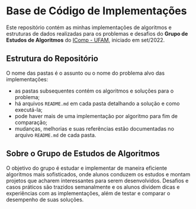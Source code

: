 # Base de Código de Implementações

Este repositório contém as minhas implementações de algoritmos e estruturas de dados realizadas para os problemas e desafios do **Grupo de Estudos de Algoritmos** do [IComp - UFAM](https://icomp.ufam.edu.br/), iniciado em set/2022.

## Estrutura do Repositório

O nome das pastas é o assunto ou o nome do problema alvo das implementações:

- as pastas subsequentes contém os algoritmos e soluções para o problema;
- há arquivos ```README.md``` em cada pasta detalhando a solução e como executá-la;
- pode haver mais de uma implementação por algoritmo para fim de comparação;
- mudanças, melhorias e suas referências estão documentadas no arquivo ```README.md``` de cada pasta.

## Sobre o Grupo de Estudos de Algoritmos

O objetivo do grupo é estudar e implementar de maneira eficiente algoritmos mais sofisticados, onde alunos conduzem os estudos e montam projetos que acharem interessantes para serem desenvolvidos. Desafios e casos práticos são trazidos semanalmente e os alunos dividem dicas e experiências com as implementações, além de testar e comparar o desempenho de suas soluções.
